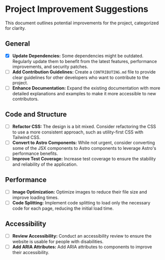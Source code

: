 # Project Improvement Suggestions

This document outlines potential improvements for the project, categorized for
clarity.

## General

- [x] **Update Dependencies:** Some dependencies might be outdated. Regularly
      update them to benefit from the latest features, performance improvements,
      and security patches.
- [ ] **Add Contribution Guidelines:** Create a `CONTRIBUTING.md` file to
      provide clear guidelines for other developers who want to contribute to
      the project.
- [ ] **Enhance Documentation:** Expand the existing documentation with more
      detailed explanations and examples to make it more accessible to new
      contributors.

## Code and Structure

- [ ] **Refactor CSS:** The design is a bit mixed. Consider refactoring the CSS
      to use a more consistent approach, such as utility-first CSS with Tailwind
      CSS.
- [ ] **Convert to Astro Components:** While not urgent, consider converting
      some of the JSX components to Astro components to leverage Astro's
      performance benefits.
- [ ] **Improve Test Coverage:** Increase test coverage to ensure the stability
      and reliability of the application.

## Performance

- [ ] **Image Optimization:** Optimize images to reduce their file size and
      improve loading times.
- [ ] **Code Splitting:** Implement code splitting to load only the necessary
      code for each page, reducing the initial load time.

## Accessibility

- [ ] **Review Accessibility:** Conduct an accessibility review to ensure the
      website is usable for people with disabilities.
- [ ] **Add ARIA Attributes:** Add ARIA attributes to components to improve
      their accessibility.
